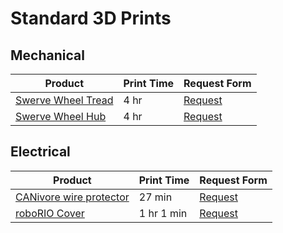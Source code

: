 # Standard 3D Prints

## Mechanical

| Product                                                                 | Print Time | Request Form                                                                                                                                                                                                                                                                                                                                                                            |
| ----------------------------------------------------------------------- | ---------- | --------------------------------------------------------------------------------------------------------------------------------------------------------------------------------------------------------------------------------------------------------------------------------------------------------------------------------------------------------------------------------------- |
| [Swerve Wheel Tread](https://makerworld.com/en/models/1548983-sds-wheel-tread) | 4 hr       | [Request](https://docs.google.com/forms/d/e/1FAIpQLSeC-gIXiTM8l3J99KsdrCILmNB9bCiF9nFZqk21NYEu12xo-w/viewform?usp=pp_url&entry.1811527516=https://makerworld.com/en/models/1548983-sds-wheel-tread&entry.2022993999=Swerve+Wheel+Tread&entry.663840236=None&entry.1133623002=4&entry.1093721913=3&entry.835862062=Now&entry.177808839=Mechanical/Fabrication&entry.1273081393=3D+Print) |
| [Swerve Wheel Hub](https://makerworld.com/en/models/1548875-sds-wheel-hubs)    | 4 hr       | [Request](https://docs.google.com/forms/d/e/1FAIpQLSeC-gIXiTM8l3J99KsdrCILmNB9bCiF9nFZqk21NYEu12xo-w/viewform?usp=pp_url&entry.1811527516=https://makerworld.com/en/models/1548875-sds-wheel-hubs&entry.2022993999=Wheel+Hubs&entry.663840236=None&entry.1133623002=1&entry.1093721913=4.5&entry.835862062=Now&entry.177808839=Mechanical/Fabrication&entry.1273081393=3D+Print)        |

## Electrical

| Product                                                                                               | Print Time | Request Form                                                                                                                                                                                                                                                                                                                                                                      |
| ----------------------------------------------------------------------------------------------------- | ---------- | --------------------------------------------------------------------------------------------------------------------------------------------------------------------------------------------------------------------------------------------------------------------------------------------------------------------------------------------------------------------------------- |
| [CANivore wire protector](https://makerworld.com/en/models/1551627-canivore-wire-protector)           | 27 min     | [Request](https://docs.google.com/forms/d/e/1FAIpQLSeC-gIXiTM8l3J99KsdrCILmNB9bCiF9nFZqk21NYEu12xo-w/viewform?usp=pp_url&entry.1811527516=https://makerworld.com/en/models/1551627-canivore-wire-protector&entry.2022993999=CANivore+wire+protector&entry.663840236=None&entry.1093721913=.36&entry.835862062=Now&entry.177808839=Electrical&entry.1273081393=3D+Print)           |
| [roboRIO Cover](https://makerworld.com/en/models/1551525-roborio-2-sd-card-ethernet-and-usb-retainer) | 1 hr 1 min | [Request](https://docs.google.com/forms/d/e/1FAIpQLSeC-gIXiTM8l3J99KsdrCILmNB9bCiF9nFZqk21NYEu12xo-w/viewform?usp=pp_url&entry.1811527516=https://makerworld.com/en/models/1551525-roborio-2-sd-card-ethernet-and-usb-retainer&entry.2022993999=roboRIO+2+Cover&entry.663840236=None&entry.1093721913=1&entry.835862062=Now&entry.177808839=Electrical&entry.1273081393=3D+Print) |
